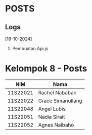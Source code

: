# POSTS

## Logs

[18-10-2024]

<ol>
  <li> Pembuatan Api.js
</ol>

# Kelompok 8 - Posts

| NIM      | Nama                |
| -------- | ------------------- |
| 11S22021 | Rachel Nababan      |
| 11S22022 | Grace Simanullang   |
| 11S22048 | Angel Lubis         |
| 11S22051 | Nadia Sirait        |
| 11S22052 | Agnes Naibaho       |

